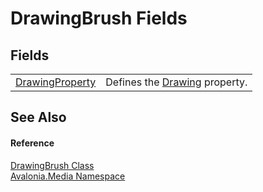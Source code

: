 # DrawingBrush Fields




## Fields
<table>
<tr>
<td><a href="F_Avalonia_Media_DrawingBrush_DrawingProperty">DrawingProperty</a></td>
<td>Defines the <a href="P_Avalonia_Media_DrawingBrush_Drawing">Drawing</a> property.</td>
</tr>
</table>

## See Also


#### Reference
<a href="T_Avalonia_Media_DrawingBrush">DrawingBrush Class</a>  
<a href="N_Avalonia_Media">Avalonia.Media Namespace</a>  

